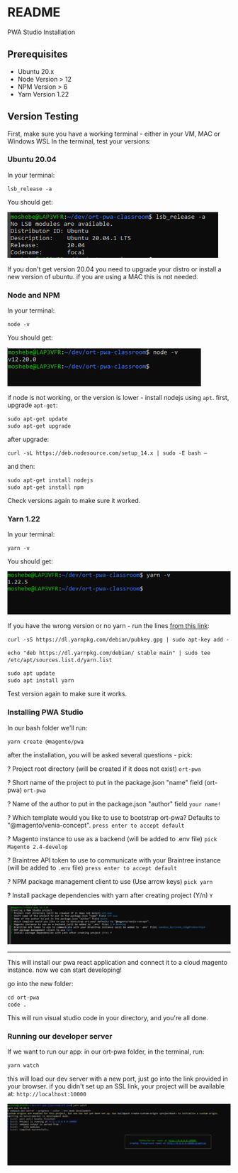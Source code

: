 # README #

PWA Studio Installation

## Prerequisites ##

* Ubuntu 20.x
* Node Version > 12
* NPM Version > 6
* Yarn Version 1.22

## Version Testing ##

First, make sure you have a working terminal - either in your VM, MAC or Windows WSL
In the terminal, test your versions:

### Ubuntu 20.04 ###
In your terminal: 

```
lsb_release -a
```

You should get:

![ubuntu version 20.04](./docs/images/ubuntu-version.png)

If you don't get version 20.04 you need to upgrade your distro or install a new version of ubuntu. if you are using a MAC this is not needed.

### Node and NPM ###
In your terminal: 
```
node -v
```
You should get:

![node version](./docs/images/node-version.png)

if node is not working, or the version is lower - install nodejs using `apt`.
first, upgrade `apt-get`:
```
sudo apt-get update
sudo apt-get upgrade
```

after upgrade:
```
curl -sL https://deb.nodesource.com/setup_14.x | sudo -E bash –

```
and then:
```
sudo apt-get install nodejs
sudo apt-get install npm
```

Check versions again to make sure it worked.


### Yarn 1.22 ###

In your terminal: 
```
yarn -v
```
You should get:

![yarn version](./docs/images/yarn-version.png)

If you have the wrong version or no yarn - run the lines [from this link](https://linuxize.com/post/how-to-install-yarn-on-ubuntu-20-04/):

```
curl -sS https://dl.yarnpkg.com/debian/pubkey.gpg | sudo apt-key add -
```

```
echo "deb https://dl.yarnpkg.com/debian/ stable main" | sudo tee /etc/apt/sources.list.d/yarn.list

```

```
sudo apt update
sudo apt install yarn
```

Test version again to make sure it works.


### Installing PWA Studio ###

In our bash folder we'll run:

```
yarn create @magento/pwa
```

after the installation, you will be asked several questions - pick:

  ? Project root directory (will be created if it does not exist) `ort-pwa`

  ? Short name of the project to put in the package.json "name" field (ort-pwa) `ort-pwa`

  ? Name of the author to put in the package.json "author" field `your name!`

  ? Which template would you like to use to bootstrap ort-pwa? Defaults to "@magento/venia-concept". `press enter to accept default`

  ? Magento instance to use as a backend (will be added to .env file) `pick Magento 2.4-develop`

  ? Braintree API token to use to communicate with your Braintree instance (will be added to `.env` file) `press enter to accept default`

  ? NPM package management client to use (Use arrow keys) `pick yarn`

  ? Install package dependencies with yarn after creating project (Y/n) `Y`

![pwa setup](./docs/images/pwa-setup.png)


---
This will install our pwa react application and connect it to a cloud magento instance. now we can start developing!

go into the new folder:
```
cd ort-pwa
code .

```
This will run visual studio code in your directory, and you're all done.


### Running our developer server ###

If we want to run our app:
in our ort-pwa folder, in the terminal, run:
```
yarn watch
```

this will load our dev server with a new port, just go into the link provided in your browser. if you didn't set up an SSL link, your project will be available at:
`http://localhost:10000`

![Yarn watch no ssl](./docs/images/project-run.png)


